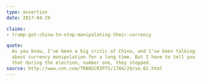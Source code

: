 ```yaml
---
type: assertion
date: 2017-04-29

claims:
- trump-got-china-to-stop-manipulating-their-currency

quote:
  As you know, I've been a big critic of China, and I've been talking
  about currency manipulation for a long time. But I have to tell you
  that during the election, number one, they stopped.
source: http://www.cnn.com/TRANSCRIPTS/1704/29/se.02.html
---
```

